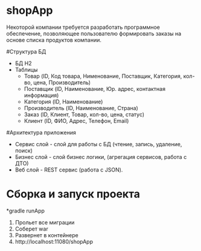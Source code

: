 # shopApp
Некоторой компании требуется разработать программное обеспечение, позволяющее пользователю формировать заказы на основе списка продуктов компании.

#Структура БД
* БД H2
* Таблицы
  * Товар (ID, Код товара, Нименование, Поставщик, Категория, кол-во, цена, Производитель)
  * Поставщик (ID, Наименование, Юр. адрес, контактная информация)
  * Категория (ID, Наименование)
  * Производитель (ID, Наименование, Страна)
  * Заказ (ID, Клиент, Товар, кол-во, цена, статус)
  * Клиент (ID, ФИО, Адрес, Телефон, Email)
 
#Архитектура приложения

* Сервис слой - слой для работы с БД (чтение, запись, удаление, поиск)
* Бизнес слой - слой бизнес логики, (агрегация сервисов, работа с ДТО)
* Веб слой - REST сервис (работа с JSON).

# Сборка и запуск проекта
*gradle runApp
 1. Прольет все миграции
 2. Соберет war
 3. Развернет в контейнере
 4. http://localhost:11080/shopApp
